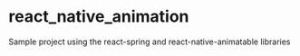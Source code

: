 # react_native_animation
 Sample project using the react-spring and react-native-animatable libraries
